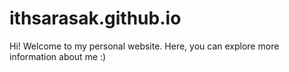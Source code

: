 # ithsarasak.github.io

Hi! Welcome to my personal website. Here, you can explore more information about me :)